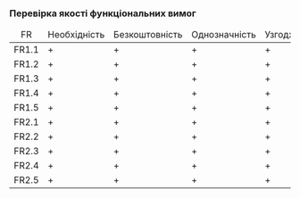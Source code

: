 ### Перевірка якості функціональних вимог

<table>
    <thead align="center">
        <tr>
            <td>FR</td>
            <td>Необхідність</td>
            <td>Безкоштовність</td>
            <td>Однозначність</td>
            <td>Узгодженість</td>
            <td>Завершеність</td>
            <td>Атомарність</td>
            <td>Здійсненність</td>
            <td>Відстежуваність</td>
            <td>Перевіряємість</td>
        </tr>
    </thead>
    <tbody>
        <tr><td align="center">FR1.1</td><td>+</td><td>+</td><td>+</td><td>+</td><td>+</td><td>+</td><td>+</td><td>+</td><td>+</td></tr>
        <tr><td align="center">FR1.2</td><td>+</td><td>+</td><td>+</td><td>+</td><td>+</td><td>+</td><td>+</td><td>+</td><td>+</td></tr>
        <tr><td align="center">FR1.3</td><td>+</td><td>+</td><td>+</td><td>+</td><td>+</td><td>+</td><td>+</td><td>+</td><td>+</td></tr>
        <tr><td align="center">FR1.4</td><td>+</td><td>+</td><td>+</td><td>+</td><td>+</td><td>+</td><td>+</td><td>+</td><td>+</td></tr>
        <tr><td align="center">FR1.5</td><td>+</td><td>+</td><td>+</td><td>+</td><td>+</td><td>+</td><td>+</td><td>+</td><td>+</td></tr>
        <tr><td align="center">FR2.1</td><td>+</td><td>+</td><td>+</td><td>+</td><td>+</td><td>+</td><td>+</td><td>+</td><td>+</td></tr>
        <tr><td align="center">FR2.2</td><td>+</td><td>+</td><td>+</td><td>+</td><td>+</td><td>+</td><td>+</td><td>+</td><td>+</td></tr>
        <tr><td align="center">FR2.3</td><td>+</td><td>+</td><td>+</td><td>+</td><td>+</td><td>+</td><td>+</td><td>+</td><td>+</td></tr>
        <tr><td align="center">FR2.4</td><td>+</td><td>+</td><td>+</td><td>+</td><td>+</td><td>+</td><td>+</td><td>+</td><td>+</td></tr>
        <tr><td align="center">FR2.5</td><td>+</td><td>+</td><td>+</td><td>+</td><td>+</td><td>+</td><td>+</td><td>+</td><td>+</td></tr>
    </tbody>
</table>
